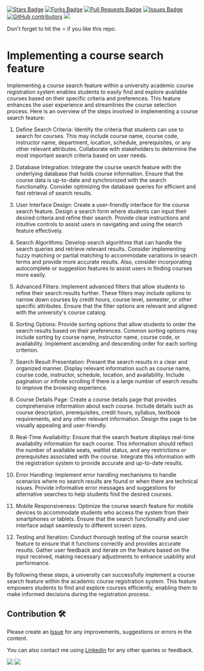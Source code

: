 <a href="https://github.com/drshahizan/learn-php/stargazers"><img src="https://img.shields.io/github/stars/drshahizan/learn-php" alt="Stars Badge"/></a>
<a href="https://github.com/drshahizan/learn-php/network/members"><img src="https://img.shields.io/github/forks/drshahizan/learn-php" alt="Forks Badge"/></a>
<a href="https://github.com/drshahizan/learn-php/pulls"><img src="https://img.shields.io/github/issues-pr/drshahizan/learn-php" alt="Pull Requests Badge"/></a>
<a href="https://github.com/drshahizan/learn-php/issues"><img src="https://img.shields.io/github/issues/drshahizan/learn-php" alt="Issues Badge"/></a>
<a href="https://github.com/drshahizan/learn-php/graphs/contributors"><img alt="GitHub contributors" src="https://img.shields.io/github/contributors/drshahizan/learn-php?color=2b9348"></a>
![](https://visitor-badge.glitch.me/badge?page_id=drshahizan/learn-php)

Don't forget to hit the :star: if you like this repo.

# Implementing a course search feature
Implementing a course search feature within a university academic course registration system enables students to easily find and explore available courses based on their specific criteria and preferences. This feature enhances the user experience and streamlines the course selection process. Here is an overview of the steps involved in implementing a course search feature:

1. Define Search Criteria: Identify the criteria that students can use to search for courses. This may include course name, course code, instructor name, department, location, schedule, prerequisites, or any other relevant attributes. Collaborate with stakeholders to determine the most important search criteria based on user needs.

2. Database Integration: Integrate the course search feature with the underlying database that holds course information. Ensure that the course data is up-to-date and synchronized with the search functionality. Consider optimizing the database queries for efficient and fast retrieval of search results.

3. User Interface Design: Create a user-friendly interface for the course search feature. Design a search form where students can input their desired criteria and refine their search. Provide clear instructions and intuitive controls to assist users in navigating and using the search feature effectively.

4. Search Algorithms: Develop search algorithms that can handle the search queries and retrieve relevant results. Consider implementing fuzzy matching or partial matching to accommodate variations in search terms and provide more accurate results. Also, consider incorporating autocomplete or suggestion features to assist users in finding courses more easily.

5. Advanced Filters: Implement advanced filters that allow students to refine their search results further. These filters may include options to narrow down courses by credit hours, course level, semester, or other specific attributes. Ensure that the filter options are relevant and aligned with the university's course catalog.

6. Sorting Options: Provide sorting options that allow students to order the search results based on their preferences. Common sorting options may include sorting by course name, instructor name, course code, or availability. Implement ascending and descending order for each sorting criterion.

7. Search Result Presentation: Present the search results in a clear and organized manner. Display relevant information such as course name, course code, instructor, schedule, location, and availability. Include pagination or infinite scrolling if there is a large number of search results to improve the browsing experience.

8. Course Details Page: Create a course details page that provides comprehensive information about each course. Include details such as course description, prerequisites, credit hours, syllabus, textbook requirements, and any other relevant information. Design the page to be visually appealing and user-friendly.

9. Real-Time Availability: Ensure that the search feature displays real-time availability information for each course. This information should reflect the number of available seats, waitlist status, and any restrictions or prerequisites associated with the course. Integrate this information with the registration system to provide accurate and up-to-date results.

10. Error Handling: Implement error handling mechanisms to handle scenarios where no search results are found or when there are technical issues. Provide informative error messages and suggestions for alternative searches to help students find the desired courses.

11. Mobile Responsiveness: Optimize the course search feature for mobile devices to accommodate students who access the system from their smartphones or tablets. Ensure that the search functionality and user interface adapt seamlessly to different screen sizes.

12. Testing and Iteration: Conduct thorough testing of the course search feature to ensure that it functions correctly and provides accurate results. Gather user feedback and iterate on the feature based on the input received, making necessary adjustments to enhance usability and performance.

By following these steps, a university can successfully implement a course search feature within the academic course registration system. This feature empowers students to find and explore courses efficiently, enabling them to make informed decisions during the registration process.

## Contribution 🛠️
Please create an [Issue](https://github.com/drshahizan/learn-php/issues) for any improvements, suggestions or errors in the content.

You can also contact me using [Linkedin](https://www.linkedin.com/in/drshahizan/) for any other queries or feedback.

![](https://komarev.com/ghpvc/?username=drshahizan&label=Views&color=0e75b6&style=flat)
![](https://hit.yhype.me/github/profile?user_id=81284918)

